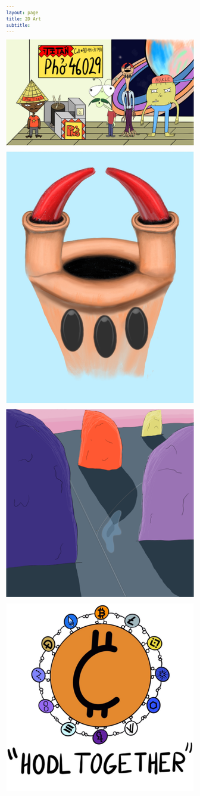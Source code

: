 ```yaml
---
layout: page
title: 2D Art
subtitle: 
---
```


![Pho Titan](assets/img/Space-Pho_-Titan.jpg)

![Skorptipus](assets/img/2DArt/Skorptipus.jpg)

![Space Pho World](assets/img/2DArt/SpacePhoWorld.png)

![Hold Together](assets/img/2DArt/hodltogether.jpg)
